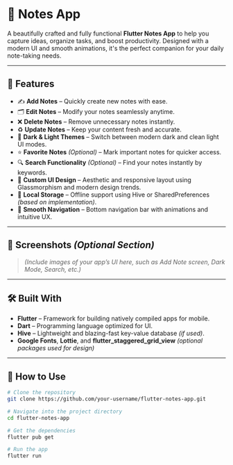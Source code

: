 # 📝 Notes App

A beautifully crafted and fully functional **Flutter Notes App** to help you capture ideas, organize tasks, and boost productivity. Designed with a modern UI and smooth animations, it's the perfect companion for your daily note-taking needs.

---

## 🚀 Features

- ✍️ **Add Notes** – Quickly create new notes with ease.
- 🗂 **Edit Notes** – Modify your notes seamlessly anytime.
- ❌ **Delete Notes** – Remove unnecessary notes instantly.
- ♻️ **Update Notes** – Keep your content fresh and accurate.
- 🌙 **Dark & Light Themes** – Switch between modern dark and clean light UI modes.
- ⭐ **Favorite Notes** *(Optional)* – Mark important notes for quicker access.
- 🔍 **Search Functionality** *(Optional)* – Find your notes instantly by keywords.
- 🎨 **Custom UI Design** – Aesthetic and responsive layout using Glassmorphism and modern design trends.
- 💾 **Local Storage** – Offline support using Hive or SharedPreferences *(based on implementation)*.
- 🧭 **Smooth Navigation** – Bottom navigation bar with animations and intuitive UX.

---

## 📱 Screenshots *(Optional Section)*

> *(Include images of your app’s UI here, such as Add Note screen, Dark Mode, Search, etc.)*

---

## 🛠 Built With

- **Flutter** – Framework for building natively compiled apps for mobile.
- **Dart** – Programming language optimized for UI.
- **Hive** – Lightweight and blazing-fast key-value database *(if used)*.
- **Google Fonts**, **Lottie**, and **flutter_staggered_grid_view** *(optional packages used for design)*

---

## 🧩 How to Use

```bash
# Clone the repository
git clone https://github.com/your-username/flutter-notes-app.git

# Navigate into the project directory
cd flutter-notes-app

# Get the dependencies
flutter pub get

# Run the app
flutter run
